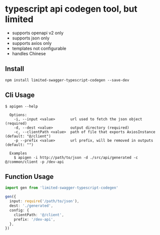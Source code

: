 # typescript api codegen tool, but limited
- supports openapi v2 only
- supports json only
- supports axios only
- templates not configurable
- handles Chinese

## Install
```
npm install limited-swagger-typescript-codegen --save-dev
```

## Cli Usage

```
$ apigen --help

  Options:
    -i, --input <value>       url used to fetch the json object (required)
    -d, --dest <value>        output directory (required)
    -c, --clientPath <value>  path of file that exports AxiosInstance (default: "@/client")
    -p --prefix <value>       url prefix, will be removed in outputs (default: "")

  Examples
    $ apigen -i http://path/to/json -d ./src/api/generated -c @/common/client -p /dev-api
```

## Function Usage
```typescript
import gen from 'limited-swagger-typescript-codegen'

gen({
  input: require('/path/to/json'),
  dest: './generated',
  config: {
    clientPath: '@/client',
    prefix: '/dev-api',
  },
})
```








